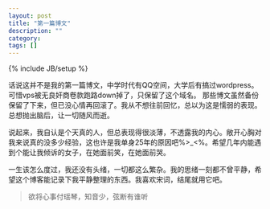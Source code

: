```yaml
---
layout: post
title: "第一篇博文"
description: ""
category:
tags: []
---
```

{% include JB/setup %}

话说这并不是我的第一篇博文，中学时代有QQ空间，大学后有搞过wordpress。可惜vps被无良奸商卷款跑路down掉了，只保留了这个域名。
那些博文虽然备份保留了下来，但已没心情再回滚了。我从不想往前回忆，总以为这是懦弱的表现。总想抛出脑后，让一切随风而逝。

说起来，我自认是个天真的人，但总表现得很淡薄，不透露我的内心。敞开心胸对我来说真的没多少经验，这也许是我单身25年的原因吧%>_<%。希望几年内能遇到个能让我倾诉的女子，在她面前笑，在她面前哭。

一生该怎么度过，我还没有头绪，一切都这么繁杂。我的思绪一刻都不曾平静，希望这个博客能记录下我平静整理的东西。我喜欢宋词，结尾就用它吧。

>欲将心事付瑶琴，知音少，弦断有谁听
